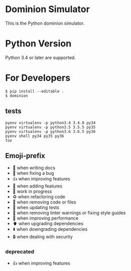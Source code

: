 # Dominion Simulator
This is the Python dominion simulator.

# Python Version
Python 3.4 or later are supported.

# For Developers
```
$ pip install --editable .
$ dominion
```
## tests
```
pyenv virtualenv -p python3.4 3.4.8 py34
pyenv virtualenv -p python3.5 3.5.5 py35
pyenv virtualenv -p python3.6 3.6.5 py36
pyenv shell py34 py35 py36
tox
```

## Emoji-prefix
- :memo: when writing docs
- :bug: when fixing a bug
- :+1: when improving features
- :tada: when adding features
- :construction: work in progress
- :recycle: when refactoring code
- :shower: when removing code or files
- :green_heart: when updating tests
- :shirt: when removing linter warnings or fixing style guides
- :rocket: when improving performance
- :arrow_up: when upgrading dependencies
- :arrow_down: when downgrading dependencies
- :lock: when dealing with security

### deprecated
- :+1: when improving features
